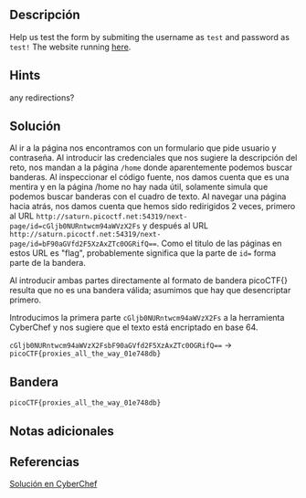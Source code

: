 ## Descripción

Help us test the form by submiting the username as `test` and password as `test!` The website running [here](http://saturn.picoctf.net:54319/).

## Hints

any redirections?

## Solución

Al ir a la página nos encontramos con un formulario que pide usuario y contraseña. Al introducir las credenciales que nos sugiere la descripción del reto, nos mandan a la página `/home` donde aparentemente podemos buscar banderas. Al inspeccionar el código fuente, nos damos cuenta que es una mentira y en la página /home no hay nada útil, solamente simula que podemos buscar banderas con el cuadro de texto. Al navegar una página hacia atrás, nos damos cuenta que hemos sido redirigidos 2 veces, primero al URL `http://saturn.picoctf.net:54319/next-page/id=cGljb0NURntwcm94aWVzX2Fs` y después al URL `http://saturn.picoctf.net:54319/next-page/id=bF90aGVfd2F5XzAxZTc0OGRifQ==`. Como el titulo de las páginas en estos URL es "flag", probablemente significa que la parte de `id=` forma parte de la bandera.

Al introducir ambas partes directamente al formato de bandera picoCTF{} resulta que no es una bandera válida; asumimos que hay que desencriptar primero.

Introducimos la primera parte `cGljb0NURntwcm94aWVzX2Fs` a la herramienta CyberChef y nos sugiere que el texto está encriptado en base 64.

`cGljb0NURntwcm94aWVzX2FsbF90aGVfd2F5XzAxZTc0OGRifQ==` -> `picoCTF{proxies_all_the_way_01e748db}`

## Bandera

```
picoCTF{proxies_all_the_way_01e748db}
```

## Notas adicionales

## Referencias

[Solución en CyberChef](https://gchq.github.io/CyberChef/#recipe=From_Base64('A-Za-z0-9%2B/%3D',true,false)&input=Y0dsamIwTlVSbnR3Y205NGFXVnpYMkZzYkY5MGFHVmZkMkY1WHpBeFpUYzBPR1JpZlE9PQ)